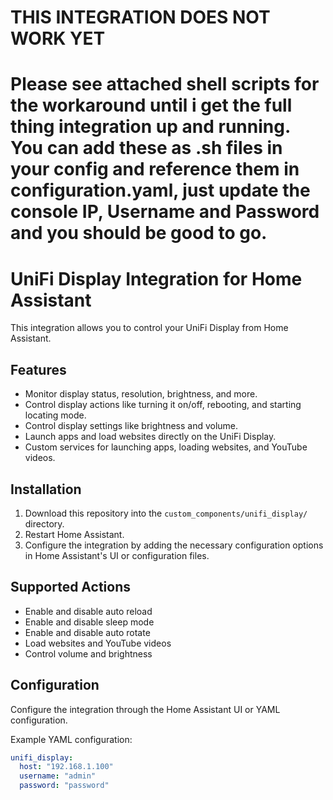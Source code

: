 # THIS INTEGRATION DOES NOT WORK YET
# Please see attached shell scripts for the workaround until i get the full thing integration up and running. You can add these as .sh files in your config and reference them in configuration.yaml, just update the console IP, Username and Password and you should be good to go.


# UniFi Display Integration for Home Assistant

This integration allows you to control your UniFi Display from Home Assistant.

## Features

- Monitor display status, resolution, brightness, and more.
- Control display actions like turning it on/off, rebooting, and starting locating mode.
- Control display settings like brightness and volume.
- Launch apps and load websites directly on the UniFi Display.
- Custom services for launching apps, loading websites, and YouTube videos.

## Installation

1. Download this repository into the `custom_components/unifi_display/` directory.
2. Restart Home Assistant.
3. Configure the integration by adding the necessary configuration options in Home Assistant's UI or configuration files.

## Supported Actions

- Enable and disable auto reload
- Enable and disable sleep mode
- Enable and disable auto rotate
- Load websites and YouTube videos
- Control volume and brightness

## Configuration

Configure the integration through the Home Assistant UI or YAML configuration.

Example YAML configuration:
```yaml
unifi_display:
  host: "192.168.1.100"
  username: "admin"
  password: "password"
